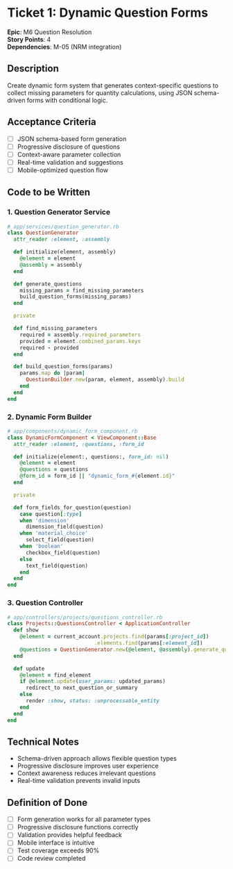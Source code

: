# Ticket 1: Dynamic Question Forms

**Epic**: M6 Question Resolution  
**Story Points**: 4  
**Dependencies**: M-05 (NRM integration)

## Description
Create dynamic form system that generates context-specific questions to collect missing parameters for quantity calculations, using JSON schema-driven forms with conditional logic.

## Acceptance Criteria
- [ ] JSON schema-based form generation
- [ ] Progressive disclosure of questions
- [ ] Context-aware parameter collection
- [ ] Real-time validation and suggestions
- [ ] Mobile-optimized question flow

## Code to be Written

### 1. Question Generator Service
```ruby
# app/services/question_generator.rb
class QuestionGenerator
  attr_reader :element, :assembly

  def initialize(element, assembly)
    @element = element
    @assembly = assembly
  end

  def generate_questions
    missing_params = find_missing_parameters
    build_question_forms(missing_params)
  end

  private

  def find_missing_parameters
    required = assembly.required_parameters
    provided = element.combined_params.keys
    required - provided
  end

  def build_question_forms(params)
    params.map do |param|
      QuestionBuilder.new(param, element, assembly).build
    end
  end
end
```

### 2. Dynamic Form Builder
```ruby
# app/components/dynamic_form_component.rb
class DynamicFormComponent < ViewComponent::Base
  attr_reader :element, :questions, :form_id

  def initialize(element:, questions:, form_id: nil)
    @element = element
    @questions = questions
    @form_id = form_id || "dynamic_form_#{element.id}"
  end

  private

  def form_fields_for_question(question)
    case question[:type]
    when 'dimension'
      dimension_field(question)
    when 'material_choice'
      select_field(question)
    when 'boolean'
      checkbox_field(question)
    else
      text_field(question)
    end
  end
end
```

### 3. Question Controller
```ruby
# app/controllers/projects/questions_controller.rb
class Projects::QuestionsController < ApplicationController
  def show
    @element = current_account.projects.find(params[:project_id])
                            .elements.find(params[:element_id])
    @questions = QuestionGenerator.new(@element, @assembly).generate_questions
  end

  def update
    @element = find_element
    if @element.update(user_params: updated_params)
      redirect_to next_question_or_summary
    else
      render :show, status: :unprocessable_entity
    end
  end
end
```

## Technical Notes
- Schema-driven approach allows flexible question types
- Progressive disclosure improves user experience
- Context awareness reduces irrelevant questions
- Real-time validation prevents invalid inputs

## Definition of Done
- [ ] Form generation works for all parameter types
- [ ] Progressive disclosure functions correctly
- [ ] Validation provides helpful feedback
- [ ] Mobile interface is intuitive
- [ ] Test coverage exceeds 90%
- [ ] Code review completed